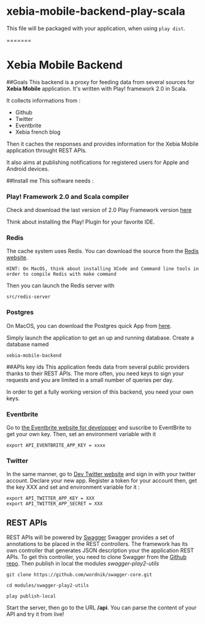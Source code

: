 xebia-mobile-backend-play-scala
===============================

This file will be packaged with your application, when using `play dist`.

=======

# Xebia Mobile Backend
##Goals
This backend is a proxy for feeding data from several sources for **Xebia Mobile** application.
It's written with Play! framework 2.0 in Scala.

It collects informations from :

* Github
* Twitter
* Eventbrite
* Xebia french blog

Then it caches the responses and provides information for the Xebia Mobile application throught REST APIs.

It also aims at publishing notifications for registered users for Apple and Android devices.


##Install me
This software needs : 


### Play! Framework 2.0 and Scala compiler
Check and download the last version of 2.0 Play Framework version [here](http://download.playframework.org/releases/play-2.0.4.zip)

Think about installing the Play! Plugin for your favorite IDE.

### Redis 
The cache system uses Redis. You can download the source from the [Redis website](http://redis.io/).


```
HINT: On MacOS, think about installing XCode and Command line tools in order to compile Redis with make command

```

Then you can launch the Redis server with 

	src/redis-server


### Postgres
On MacOS, you can download the Postgres quick App from [here](http://postgresapp.com/).

Simply launch the application to get an up and running database. Create a database named 

	xebia-mobile-backend


##APIs key ids
This application feeds data from several public providers thanks to their REST APIs. The more often, you need keys to sign your requests and you are limited in a small number of queries per day.

In order to get a fully working version of this backend, you need your own keys.

### Eventbrite
Go to [the Eventbrite website for developper](https://www.eventbrite.com/api/key/) and suscribe to EventBrite to get your own key.
Then, set an environment variable with it

	export API_EVENTBRITE_APP_KEY = xxxx

### Twitter
In the same manner, go to [Dev Twitter website](https://dev.twitter.com/apps/new) and sign in with your twitter account. Declare your new app. Register a token for your account then, get the key XXX and set and environment variable for it : 

	export API_TWITTER_APP_KEY = XXX
	export API_TWITTER_APP_SECRET = XXX


## REST APIs
REST APIs will be powered by [Swagger](http://swagger.wordnik.com/)
Swagger provides a set of annotations to be placed in the REST controllers.
The framework has its own controller that generates JSON description your the application REST APIs. 
To get this controller, you need to clone Swagger from the [Github repo](https://github.com/wordnik/swagger-core).
Then publish in local the modules *swagger-play2-utils*

	git clone https://github.com/wordnik/swagger-core.git
	
	cd modules/swagger-play2-utils

	play publish-local


Start the server, then go to the URL **/api**. You can parse the content of your API and try it from live!


